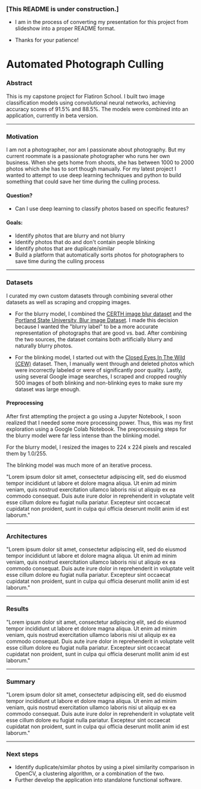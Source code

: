 ### [This README is under construction.]


* I am in the process of converting my presentation for this project from slideshow into a proper README format.

* Thanks for your patience!



# Automated Photograph Culling

### Abstract

This is my capstone project for Flatiron School.  I built two image classification models using convolutional neural networks, achieving accuracy scores of 91.5% and 88.5%. The models were combined into an application, currently in beta version.

----

### Motivation

I am not a photographer, nor am I passionate about photography. But my current roommate is a passionate photographer who runs her own business. When she gets home from shoots, she has between 1000 to 2000 photos which she has to sort though manually. For my latest project I wanted to attempt to use deep learning techniques and python to build something that could save her time during the culling process.


#### Question?

* Can I use deep learning to classify photos based on specific features?

#### Goals:

* Identify photos that are blurry and not blurry
* Identify photos that do and don't contain people blinking
* Identify photos that are duplicate/similar  
* Build a platform that automatically sorts photos for photographers to save time during the culling process

----
### Datasets

I curated my own custom datasets through combining several other datasets as well as scraping and cropping images.

* For the blurry model, I combined the [CERTH  image blur dataset](https://mklab.iti.gr/results/certh-image-blur-dataset/) and the [Portland State University, Blur image Dataset](https://riemenschneider.hayko.at/vision/dataset/task.php?did=382). I made this decision because I wanted the "blurry label" to be a more accurate representation of photographs that are good vs. bad. After combining the two sources, the dataset contains both artificially blurry and naturally blurry photos.

* For the blinking model, I started out with the [Closed Eyes In The Wild (CEW)](http://parnec.nuaa.edu.cn/xtan/data/ClosedEyeDatabases.html) dataset. Then, I manually went through and deleted photos which were incorrectly labeled or were of significantly poor quality. Lastly, using several Google image searches, I scraped and cropped roughly 500 images of both blinking and non-blinking eyes to make sure my dataset was large enough.


#### Preprocessing

After first attempting the project a go using a Jupyter Notebook, I soon realized that I needed some more processing power. Thus, this was my first exploration using a Google Colab Notebook. The preprocessing steps for the blurry model were far less intense than the blinking model.

For the blurry model, I resized the images to 224 x 224 pixels and rescaled them by 1.0/255.

The blinking model was much more of an iterative process.

"Lorem ipsum dolor sit amet, consectetur adipiscing elit, sed do eiusmod tempor incididunt ut labore et dolore magna aliqua. Ut enim ad minim veniam, quis nostrud exercitation ullamco laboris nisi ut aliquip ex ea commodo consequat. Duis aute irure dolor in reprehenderit in voluptate velit esse cillum dolore eu fugiat nulla pariatur. Excepteur sint occaecat cupidatat non proident, sunt in culpa qui officia deserunt mollit anim id est laborum."

---

### Architectures

"Lorem ipsum dolor sit amet, consectetur adipiscing elit, sed do eiusmod tempor incididunt ut labore et dolore magna aliqua. Ut enim ad minim veniam, quis nostrud exercitation ullamco laboris nisi ut aliquip ex ea commodo consequat. Duis aute irure dolor in reprehenderit in voluptate velit esse cillum dolore eu fugiat nulla pariatur. Excepteur sint occaecat cupidatat non proident, sunt in culpa qui officia deserunt mollit anim id est laborum."


---

### Results

"Lorem ipsum dolor sit amet, consectetur adipiscing elit, sed do eiusmod tempor incididunt ut labore et dolore magna aliqua. Ut enim ad minim veniam, quis nostrud exercitation ullamco laboris nisi ut aliquip ex ea commodo consequat. Duis aute irure dolor in reprehenderit in voluptate velit esse cillum dolore eu fugiat nulla pariatur. Excepteur sint occaecat cupidatat non proident, sunt in culpa qui officia deserunt mollit anim id est laborum."

---

### Summary

"Lorem ipsum dolor sit amet, consectetur adipiscing elit, sed do eiusmod tempor incididunt ut labore et dolore magna aliqua. Ut enim ad minim veniam, quis nostrud exercitation ullamco laboris nisi ut aliquip ex ea commodo consequat. Duis aute irure dolor in reprehenderit in voluptate velit esse cillum dolore eu fugiat nulla pariatur. Excepteur sint occaecat cupidatat non proident, sunt in culpa qui officia deserunt mollit anim id est laborum."

---
### Next steps

* Identify duplicate/similar photos by using a pixel similarity comparison in OpenCV, a clustering algorithm, or a combination of the two.
* Further develop the application into standalone functional software.
